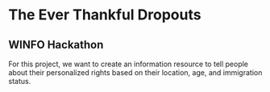 # The Ever Thankful Dropouts

## WINFO Hackathon 
For this project, we want to create an information resource to tell people about their personalized rights based on their location, age, and immigration status.